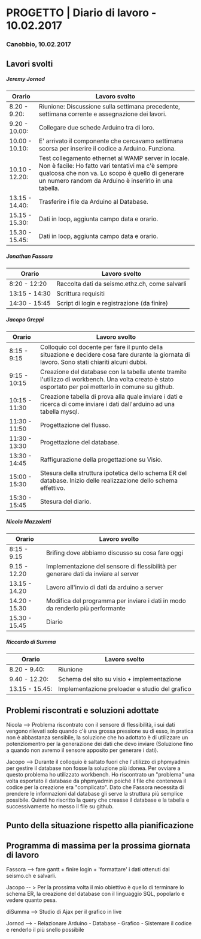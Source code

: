 

# PROGETTO | Diario di lavoro - 10.02.2017

### Canobbio, 10.02.2017

## Lavori svolti
##### Jeremy Jornod

|Orario        |Lavoro svolto                 |
|--------------|------------------------------|
|8.20 - 9.20: |Riunione: Discussione sulla settimana precedente, settimana corrente e assegnazione dei lavori.|
|9.20 - 10.00: |Collegare due schede Arduino tra di loro.|
|10.00 - 10.10: |E' arrivato il componente che cercavamo settimana scorsa per inserire il codice a Arduino. Funziona.|
|10.10 - 12.20: |Test collegamento ethernet al WAMP server in locale. Non è facile: Ho fatto vari tentativi ma c'è sempre qualcosa che non va. Lo scopo è quello di generare un numero random da Arduino è inserirlo in una tabella.|
|13.15 - 14.40: |Trasferire i file da Arduino al Database.|
|15.15 - 15.30: |Dati in loop, aggiunta campo data e orario.|
|15.30 - 15.45: |Dati in loop, aggiunta campo data e orario.|
##### Jonathan Fassora
|Orario        |Lavoro svolto                 |
|--------------|------------------------------|
|8:20 - 12:20   |Raccolta dati da seismo.ethz.ch, come salvarli |
|13:15 - 14:30 | Scrittura requisiti |
|14:30 - 15:45 |Script di login e registrazione (da finire) |

##### Jacopo Greppi
|Orario        |Lavoro svolto                                     				  					  										                          |
|--------------|------------------------------------------------------------------------------------------------------------------------------------------------------|
|8:15 - 9:15   |Colloquio col docente per fare il punto della situazione e decidere cosa fare durante la giornata di lavoro. Sono stati chiariti alcuni dubbi.        |
|9:15 - 10:15  |Creazione del database con la tabella utente tramite l'utilizzo di workbench. Una volta creato è stato esportato per poi metterlo in comune su github.|
|10:15 - 11:30 |Creazione tabella di prova alla quale inviare i dati e ricerca di come inviare i dati dall'arduino ad una tabella mysql.                              |
|11:30 - 11:50 |Progettazione del flusso.                                                                                                                             |
|11:30 - 13:30 |Progettazione del database.                                                                                                                           |
|13:30 - 14:45 |Raffigurazione della progettazione su Visio.																										  |
|15:00 - 15:30 |Stesura della struttura ipotetica dello schema ER del database. Inizio delle realizzazione dello schema effettivo.                                    |
|15:30 - 15:45 |Stesura del diario.                                                                                                                                   |

##### Nicola Mazzoletti
|Orario        |Lavoro svolto                 |
|--------------|------------------------------|
|8:15 - 9.15  |Brifing dove abbiamo discusso su cosa fare oggi
|9.15 - 12.20 | Implementazione del sensore di flessibilità per generare dati da inviare al server
|13.15 - 14.20 | Lavoro all'invio di dati da arduino a server
|14.20 - 15.30| Modifica del programma per inviare i dati in modo da renderlo più performante
|15.30 - 15.45| Diario        

##### Riccardo di Summa
|Orario        |Lavoro svolto                 |
|--------------|------------------------------|
|8.20 - 9.40:|Riunione|
|9.40 - 12.20:|Schema del sito su visio + implementazione|
|13.15 - 15.45:|Implementazione preloader e studio del grafico|


##  Problemi riscontrati e soluzioni adottate
Nicola --> Problema riscontrato con il sensore di flessibilità, i sui dati vengono rilevati solo quando c'è una grossa pressione su di esso, in pratica non è abbastanza sensibile, la soluzione che ho adottato è di utilizzare un potenziomentro per la generazione dei dati che devo inviare (Soluzione fino a quando non avremo il sensore apposito per generare i dati).

Jacopo --> Durante il colloquio è saltato fuori che l'utilizzo di phpmyadmin per gestire il database non fosse la soluzione più idonea. Per ovviare a questo problema ho utilizzato workbench.
Ho riscontrato un "problema" una volta esportato il database da phpmyadmin poiché il file che conteneva il codice per la creazione era "complicato". Dato che Fassora necessita di prendere le informazioni dal database gli serve la struttura più semplice possibile. Quindi ho riscritto la query che creasse il database e la tabella e successivamente ho messo il file su github.

##  Punto della situazione rispetto alla pianificazione


## Programma di massima per la prossima giornata di lavoro
Fassora --> fare gantt + finire login + 'formattare' i dati ottenuti dal seismo.ch e salvarli.

Jacopo -- > Per la prossima volta il mio obiettivo è quello di terminare lo schema ER, la creazione del database con il linguaggio SQL, popolarlo e vedere quanto pesa.

diSumma --> Studio di Ajax per il grafico in live

Jornod -->  - Relazionare Arduino - Database - Grafico
            - Sistemare il codice e renderlo il più snello possibile

